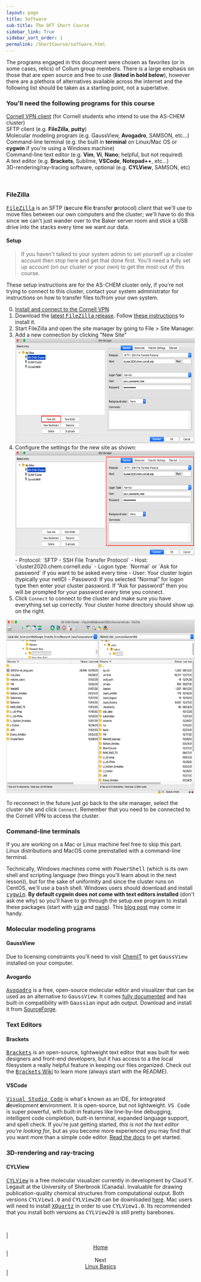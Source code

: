 ```yaml
---
layout: page
title: Software
sub-title: The DFT Short Course
sidebar_link: True
sidebar_sort_order: 1
permalink: /ShortCourse/software.html
---
```


The programs engaged in this document were chosen as favorites (or in some cases, relics) of Collum group members.  There is a large emphasis on those that are open source and free to use (**listed in bold below**), however there are a plethora of alternatives available across the internet and the following list should be taken as a starting point, not a superlative.

### You'll need the following programs for this course

[Cornell VPN client](https://it.cornell.edu/articles/topics/2605/all/822) (for Cornell students who intend to use the AS-CHEM cluster)  
SFTP client (e.g. **FileZilla**, **putty**)  
Molecular modeling program (e.g. GaussView, **Avogadro**, SAMSON, etc...)  
Command-line terminal (e.g. the built in **terminal** on Linux/Mac OS or **cygwin** if you're using a Windows machine)  
Command-line text editor (e.g. **Vim**, **Vi**, **Nano**; helpful, but not required)  
A text editor (e.g. **Brackets**, Sublime, **VSCode**, **Notepad++**, etc...)  
3D-rendering/ray-tracing software, optional (e.g. **CYLView**, SAMSON, etc)  

<br>

### FileZilla

[<kbd>FileZilla</kbd>](https://filezilla-project.org/) is an SFTP (**s**ecure **f**ile **t**ransfer **p**rotocol) client that we'll use to move files between our own computers and the cluster; we'll have to do this since we can't just wander over to the Baker server room and stick a USB drive into the stacks every time we want our data.

#### Setup

>If you haven't talked to your system admin to set yourself up a cluster account then stop here and get that done first. You'll need a fully set up account (on our cluster or your own) to get the most out of this course.  

These setup instructions are for the AS-CHEM cluster only, if you're not trying to connect to this cluster, contact your system administrator for instructions on how to transfer files to/from your own system.  

0. [Install and connect to the Cornell VPN](https://it.cornell.edu/articles/topics/2605/all/822)
1. Download the [latest <kbd>FileZilla</kbd> release](https://filezilla-project.org/download.php?type=client). Follow [these instructions](https://wiki.filezilla-project.org/Client_Installation) to install it.  
2. Start FileZilla and open the site manager by going to File > Site Manager.  
3. Add a new connection by clicking "New Site"
    <center>
        <img src="/assets/1_1.png" width="634.2" height="280.2">
    </center>  
4. Configure the settings for the new site as shown:
    <center>
        <img src="/assets/1_2.png" width="634.2" height="280.2">
    </center>
    - Protocol: `SFTP - SSH File Transfer Protocol`
    - Host: `cluster2020.chem.cornell.edu`
    - Logon type: `Normal` or `Ask for password` if you want to be asked every time
    - User: Your cluster logon (typically your netID)
    - Password: If you selected “Normal” for logon type then enter your cluster password.  If “Ask for password” then you will be prompted for your password every time you connect.
5. Click `Connect` to connect to the cluster and make sure you have everything set up correctly. Your cluster home directory should show up on the right.

<center>
    <img src="/assets/1_3.png" width="641.5" height="462.5">
</center>

To reconnect in the future just go back to the site manager, select the cluster site and click `Connect`. Remember that you need to be connected to the Cornell VPN to access the cluster.

### Command-line terminals

If you are working on a Mac or Linux machine feel free to skip this part. Linux distributions and MacOS come preinstalled with a command-line terminal.  

Technically, Windows machines come with <kbd>PowerShell</kbd> (which is its own shell and scripting language (two things you'll learn about in the next lesson)), but for the sake of uniformity and since the cluster runs on CentOS, we'll use a <kbd>bash</kbd> shell. Windows users should download and install [<kbd>cygwin</kbd>](https://www.cygwin.com/). **By default cygwin does not come with text editors installed** (don't ask me why) so you'll have to go through the setup.exe program to install these packages (start with [<kbd>vim</kbd>](https://cygwin.com/packages/summary/vim.html) and [<kbd>nano</kbd>](https://cygwin.com/packages/summary/nano.html)). This [blog post](https://wilsonericn.wordpress.com/2011/08/15/cygwin-setup-gotchas/) may come in handy.  

### Molecular modeling programs

#### GaussView

Due to licensing constraints you'll need to visit [ChemIT](https://it.chem.cornell.edu/) to get <kbd>GaussView</kbd> installed on your computer.

#### Avogardo

[<kbd>Avogadro</kbd>](https://avogadro.cc/) is a free, open-source molecular editor and visualizer that can be used as an alternative to <kbd>GaussView</kbd>. It comes [fully documented](https://avogadro.cc/docs/) and has built-in compatibility with <kbd>Gaussian</kbd> input adn output. Download and install it from [SourceForge](https://sourceforge.net/projects/avogadro/files/latest/download).

### Text Editors

#### Brackets

[<kbd>Brackets</kbd>](https://brackets.io/) is an open-source, lightweight text editor that was built for web designers and front-end developers, but it has access to a the local filesystem a really helpful feature in keeping our files organized. Check out the [<kbd>Brackets</kbd> Wiki](https://github.com/brackets-cont/brackets/wiki) to learn more (always start with the README).

#### VSCode

[<kbd>Visual Studio Code</kbd>](https://code.visualstudio.com/) is what's known as an IDE, for **i**ntegrated **d**evelopment **e**nvironment.  It is open-source, but not lightweight. <kbd>VS Code</kbd> is super powerful, with built-in features like line-by-line debugging, intelligent code completion, built-in terminal, expanded language support, and spell check. If you're just getting started, *this is not the text editor you're looking for*, but as you become more experienced you may find that you want more than a simple code editor. [Read the docs](https://code.visualstudio.com/docs) to get started.  

### 3D-rendering and ray-tracing

#### CYLView

[<kbd>CYLView</kbd>](http://cylview.org/) is a free molecular visualizer currently in development by Claud Y. Legault at the University of Sherbrook (Canada). Invaluable for drawing publication-quality chemical structures from computational output. Both versions <kbd>CYLView1.0</kbd> and <kbd>CYLView20</kbd> can be downloaded [here](http://cylview.org/download.html). Mac users will need to install [<kbd>XQuartz</kbd>](https://www.xquartz.org/) in order to use <kbd>CYLView1.0</kbd>. Its recommended that you install both versions as <kbd>CYLView20</kbd> is still pretty barebones.  

<br />

| <center><a href="/dftCourse/introduction.html">Home</a></center> | <center>Next<br><a href="/dftCourse/ShortCourse/linuxBasics.html">Linux Basics</a></center> |

<br />
